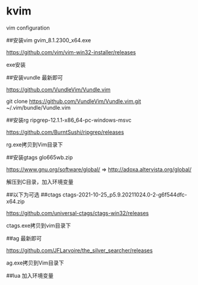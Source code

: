 # kvim
vim configuration

##安装vim gvim_8.1.2300_x64.exe

https://github.com/vim/vim-win32-installer/releases

exe安装

##安装vundle 最新即可

https://github.com/VundleVim/Vundle.vim

git clone https://github.com/VundleVim/Vundle.vim.git ~/.vim/bundle/Vundle.vim

##安装rg ripgrep-12.1.1-x86_64-pc-windows-msvc

https://github.com/BurntSushi/ripgrep/releases

rg.exe拷贝到Vim目录下

##安装gtags glo665wb.zip

https://www.gnu.org/software/global/ => http://adoxa.altervista.org/global/

解压到C目录，加入环境变量

##以下为可选
##ctags ctags-2021-10-25_p5.9.20211024.0-2-g6f544dfc-x64.zip

https://github.com/universal-ctags/ctags-win32/releases

ctags.exe拷贝到vim目录下

##ag 最新即可

https://github.com/JFLarvoire/the_silver_searcher/releases

ag.exe拷贝到Vim目录下

##lua 加入环境变量
